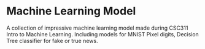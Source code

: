 # Machine Learning Model
A collection of impressive machine learning model made during CSC311 Intro to Machine Learning. 
Including models for MNIST Pixel digits, Decision Tree classifier for fake or true news. 
